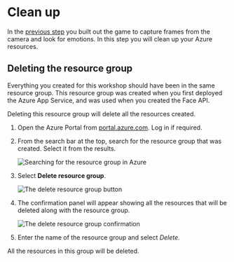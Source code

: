 # Clean up

In the [previous step](./CheckTheEmotion.md) you built out the game to capture frames from the camera and look for emotions. In this step you will clean up your Azure resources.

## Deleting the resource group

Everything you created for this workshop should have been in the same resource group. This resource group was created when you first deployed the Azure App Service, and was used when you created the Face API.

Deleting this resource group will delete all the resources created.

1. Open the Azure Portal from [portal.azure.com](https://portal.azure.com/?WT.mc_id=hackwithazure-hackathon-cxa). Log in if required.

1. From the search bar at the top, search for the resource group that was created. Select it from the results.
  
   ![Searching for the resource group in Azure](../images/SearchForResourceGroup.png)

1. Select **Delete resource group**.
  
   ![The delete resource group button](../images/DeleteResourceGroupButton.png)

1. The confirmation panel will appear showing all the resources that will be deleted along with the resource group.

   ![The delete resource group confirmation](../images/DeleteResourceGroupConfirm.png)

1. Enter the name of the resource group and select *Delete*.

All the resources in this group will be deleted.
